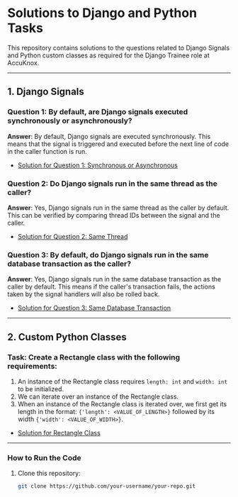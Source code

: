 # Solutions to Django and Python Tasks

This repository contains solutions to the questions related to Django Signals and Python custom classes as required for the Django Trainee role at AccuKnox.

---

## 1. Django Signals

### Question 1: By default, are Django signals executed synchronously or asynchronously?
**Answer**: By default, Django signals are executed synchronously. This means that the signal is triggered and executed before the next line of code in the caller function is run.

- [Solution for Question 1: Synchronous or Asynchronous](question1_django_signal_sync_async.py)

### Question 2: Do Django signals run in the same thread as the caller?
**Answer**: Yes, Django signals run in the same thread as the caller by default. This can be verified by comparing thread IDs between the signal and the caller.

- [Solution for Question 2: Same Thread](question2_django_signal_thread.py)

### Question 3: By default, do Django signals run in the same database transaction as the caller?
**Answer**: Yes, Django signals run in the same database transaction as the caller by default. This means if the caller's transaction fails, the actions taken by the signal handlers will also be rolled back.

- [Solution for Question 3: Same Database Transaction](question3_django_signal_transaction.py)

---

## 2. Custom Python Classes

### Task: Create a Rectangle class with the following requirements:
1. An instance of the Rectangle class requires `length: int` and `width: int` to be initialized.
2. We can iterate over an instance of the Rectangle class.
3. When an instance of the Rectangle class is iterated over, we first get its length in the format: `{'length': <VALUE_OF_LENGTH>}` followed by its width `{'width': <VALUE_OF_WIDTH>}`.

- [Solution for Rectangle Class](rectangle_class.py)

---

### How to Run the Code
1. Clone this repository:
   ```bash
   git clone https://github.com/your-username/your-repo.git
